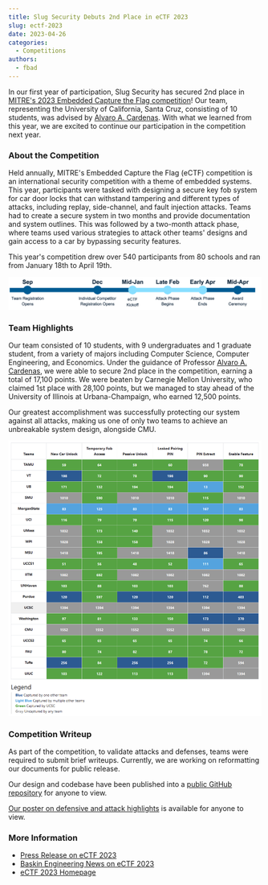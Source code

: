 ```yaml
---
title: Slug Security Debuts 2nd Place in eCTF 2023
slug: ectf-2023
date: 2023-04-26
categories:
  - Competitions
authors:
  - fbad
---
```


In our first year of participation, Slug Security has secured 2nd place in [MITRE's 2023 Embedded Capture the Flag competition](https://ectf.mitre.org/)! Our team, representing the University of California, Santa Cruz, consisting of 10 students, was advised by [Alvaro A. Cardenas](https://users.soe.ucsc.edu/~alacarde/). With what we learned from this year, we are excited to continue our participation in the competition next year.

<!-- more -->

### About the Competition
Held annually, MITRE's Embedded Capture the Flag (eCTF) competition is an international security competition with a theme of embedded systems. This year, participants were tasked with designing a secure key fob system for car door locks that can withstand tampering and different types of attacks, including replay, side-channel, and fault injection attacks. Teams had to create a secure system in two months and provide documentation and system outlines. This was followed by a two-month attack phase, where teams used various strategies to attack other teams' designs and gain access to a car by bypassing security features.

This year's competition drew over 540 participants from 80 schools and ran from January 18th to April 19th.

![eCTF 2023 Timeline](_assets/ectf_timeline.png "Competition takes place over multiple months")

### Team Highlights
Our team consisted of 10 students, with 9 undergraduates and 1 graduate student, from a variety of majors including Computer Science, Computer Engineering, and Economics. Under the guidance of Professor [Alvaro A. Cardenas](https://users.soe.ucsc.edu/~alacarde/), we were able to secure 2nd place in the competition, earning a total of 17,100 points. We were beaten by Carnegie Mellon University, who claimed 1st place with 28,100 points, but we managed to stay ahead of the University of Illinois at Urbana-Champaign, who earned 12,500 points.

Our greatest accomplishment was successfully protecting our system against all attacks, making us one of only two teams to achieve an unbreakable system design, alongside CMU.

![eCTF 2023 Attack Board](_assets/challenge_board.png "As you can see we're unpwnable :D")

### Competition Writeup
As part of the competition, to validate attacks and defenses, teams were required to submit brief writeups. Currently, we are working on reformatting our documents for public release.

Our design and codebase have been published into a [public GitHub repository](https://github.com/SlugSecurity/ucsc-ectf-2023) for anyone to view.

[Our poster on defensive and attack highlights](https://ectf.mitre.org/wp-content/uploads/2023/04/2023_eCTF_UCSC_Poster.pdf) is available for anyone to view.

### More Information
* [Press Release on eCTF 2023](https://www.businesswire.com/news/home/20230427005925/en/)
* [Baskin Engineering News on eCTF 2023](https://engineering.ucsc.edu/news/baskin-places-second-in-cybersecurity-challenge/)
* [eCTF 2023 Homepage](https://ectf.mitre.org/2023-ectf/)